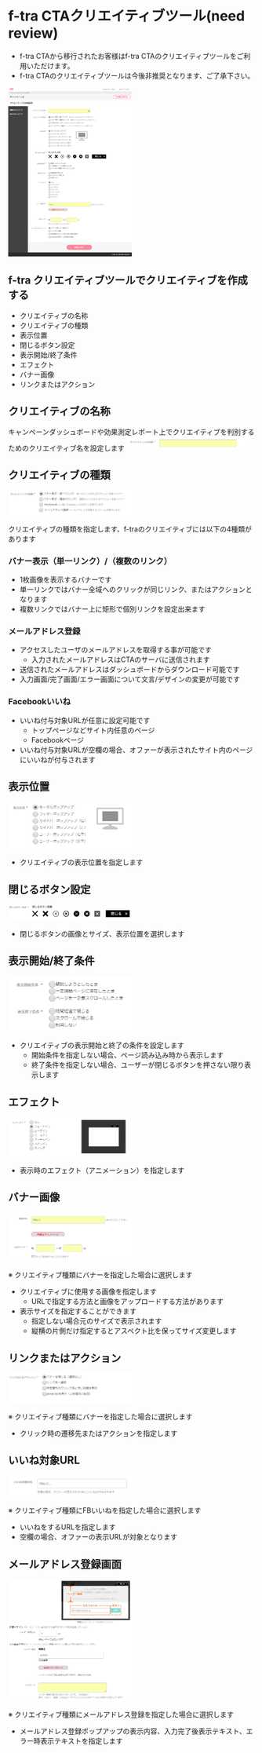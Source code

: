 # f-tra CTAクリエイティブツール(need review)

* f-tra CTAから移行されたお客様はf-tra CTAのクリエイティブツールをご利用いただけます。
* f-tra CTAのクリエイティブツールは今後非推奨となります、ご了承下さい。

<img src="/ja/images/c0.png" width="50%">

## f-tra クリエイティブツールでクリエイティブを作成する
* クリエイティブの名称
* クリエイティブの種類
* 表示位置
* 閉じるボタン設定
* 表示開始/終了条件
* エフェクト
* バナー画像
* リンクまたはアクション


##  クリエイティブの名称
キャンペーンダッシュボードや効果測定レポート上でクリエイティブを判別するためのクリエイティブ名を設定します
<img src="/ja/images/c1.PNG" width="50%">


##  クリエイティブの種類
<img src="/ja/images/c2.PNG" width="50%">

クリエイティブの種類を指定します、f-traのクリエイティブには以下の4種類があります

### バナー表示（単一リンク）/（複数のリンク）
* 1枚画像を表示するバナーです
* 単一リンクではバナー全域へのクリックが同じリンク、またはアクションとなります
* 複数リンクではバナー上に矩形で個別リンクを設定出来ます

### メールアドレス登録
* アクセスしたユーザのメールアドレスを取得する事が可能です
  * 入力されたメールアドレスはCTAのサーバに送信されます
* 送信されたメールアドレスはダッシュボードからダウンロード可能です
* 入力画面/完了画面/エラー画面について文言/デザインの変更が可能です

### Facebookいいね
* いいね付与対象URLが任意に設定可能です
  * トップページなどサイト内任意のページ
  * Facebookページ
* いいね付与対象URLが空欄の場合、オファーが表示されたサイト内のページにいいねが付与されます


##  表示位置
<img src="/ja/images/c3.PNG" width="50%">

* クリエイティブの表示位置を指定します

##  閉じるボタン設定
<img src="/ja/images/c4.PNG" width="50%">

* 閉じるボタンの画像とサイズ、表示位置を選択します


##  表示開始/終了条件
<img src="/ja/images/c5.PNG" width="50%">

* クリエイティブの表示開始と終了の条件を設定します
  * 開始条件を指定しない場合、ページ読み込み時から表示します
  * 終了条件を指定しない場合、ユーザーが閉じるボタンを押さない限り表示します

##  エフェクト
<img src="/ja/images/c6.PNG" width="50%">

* 表示時のエフェクト（アニメーション）を指定します

##  バナー画像
<img src="/ja/images/c7.PNG" width="50%">

※ クリエイティブ種類にバナーを指定した場合に選択します
* クリエイティブに使用する画像を指定します
  * URLで指定する方法と画像をアップロードする方法があります
* 表示サイズを指定することができます
  * 指定しない場合元のサイズで表示されます
  * 縦横の片側だけ指定するとアスペクト比を保ってサイズ変更します

##  リンクまたはアクション
<img src="/ja/images/c8.PNG" width="50%">

※ クリエイティブ種類にバナーを指定した場合に選択します
* クリック時の遷移先またはアクションを指定します

##  いいね対象URL
<img src="/ja/images/c9.PNG" width="50%">

※ クリエイティブ種類にFBいいねを指定した場合に選択します
* いいねをするURLを指定します
* 空欄の場合、オファーの表示URLが対象となります

##  メールアドレス登録画面
<img src="/ja/images/c10.PNG" width="50%">


※ クリエイティブ種類にメールアドレス登録を指定した場合に選択します
* メールアドレス登録ポップアップの表示内容、入力完了後表示テキスト、エラー時表示テキストを指定します
